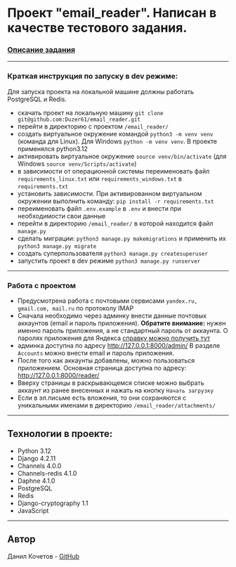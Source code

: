 # Проект "email_reader". Написан в качестве тестового задания.
### [Описание задания](https://docs.google.com/document/d/1pNA2sj0PPNYH7CzSxJCop8pNhbq8BoSkes2HfLidt58/edit?usp=sharing)
__________________________
### Краткая инструкция по запуску в dev режиме:
Для запуска проекта на локальной машине должны работать PostgreSQL и Redis.
- скачать проект на локальную машину `git clone git@github.com:Duzer61/email_reader.git`
- перейти в директорию с проектом `/email_reader/`
- создать виртуальное окружение командой `python3 -m venv venv` (команда для Linux). Для Windows `python -m venv venv`. В проекте применялся python3.12
- активировать виртуальное окружение  `source venv/bin/activate` (для Windows `source venv/Scripts/activate`)
- в зависимости от операционной системы переименовать файл `requirements_linux.txt` или `requirements_windows.txt` в `requirements.txt` 
- установить зависимости. При активированном виртуальном окружении выполнить команду: `pip install -r requirements.txt`
- переименовать файл `.env.example` в `.env` и внести при необходимости свои данные
- перейти в директорию `/email_reader/` в которой находится файл `manage.py`
- сделать миграции: `python3 manage.py makemigrations` и применить их `python3 manage.py migrate`
- создать суперпользователя `python3 manage.py createsuperuser`
- запустить проект в dev режиме `python3 manage.py runserver`
_____________

### Работа с проектом
- Предусмотрена работа с почтовыми сервисами `yandex.ru, gmail.com, mail.ru` по протоколу IMAP
- Сначала необходимо через админку внести данные почтовых аккаунтов (email и пароль приложения). **Обратите внимание:** нужен именно пароль приложения, а не стандартный пароль от аккаунта. О паролях приложения для Яндекса [справку можно получить тут](https://yandex.ru/support/id/authorization/app-passwords.html)
- админка доступна по адресу http://127.0.0.1:8000/admin/  В разделе `Accounts` можно внести email и пароль приложения.
- После того как аккаунты добавлены, можно пользоваться приложением. Основная страница доступна по адресу: http://127.0.0.1:8000/reader/
- Вверху страницы в раскрывающемся списке можно выбрать аккаунт из ранее внесенных и нажать на кнопку `Начать загрузку`
- Если в эл.письме есть вложения, то они сохраняются с уникальными именами в директорию `/email_reader/attachments/`
____________
## Технологии в проекте:
 - Python 3.12
 - Django 4.2.11
 - Channels 4.0.0
 - Channels-redis 4.1.0
 - Daphne 4.1.0
 - PostgreSQL
 - Redis
 - Django-cryptography 1.1
 - JavaScript
_______
  ##  Автор
Данил Кочетов - [GitHub](https://github.com/Duzer61)
